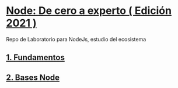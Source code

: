 # [Node: De cero a experto ( Edición 2021 )](https://www.udemy.com/course/node-de-cero-a-experto/)

Repo de Laboratorio para NodeJs, estudio del ecosistema

## [1. Fundamentos](https://github.com/jmsalinas88/node-js-de-cero-a-experto/tree/main/01-Fundamentos-de-Node)
## [2. Bases Node](https://github.com/jmsalinas88/node-js-de-cero-a-experto/tree/main/02-Bases-Node)

